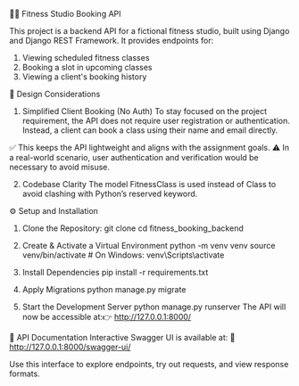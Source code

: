 🏋️‍♀️ Fitness Studio Booking API

This project is a backend API for a fictional fitness studio, built using Django and Django REST Framework.
It provides endpoints for:

1. Viewing scheduled fitness classes
2. Booking a slot in upcoming classes
3. Viewing a client's booking history

🧠 Design Considerations
1. Simplified Client Booking (No Auth)
  To stay focused on the project requirement, the API does not require user registration or authentication.
  Instead, a client can book a class using their name and email directly.

  ✅ This keeps the API lightweight and aligns with the assignment goals.
  ⚠️ In a real-world scenario, user authentication and verification would be necessary to avoid misuse.

2. Codebase Clarity
  The model FitnessClass is used instead of Class to avoid clashing with Python’s reserved keyword.
  

⚙️ Setup and Installation
  1. Clone the Repository:
    git clone <your-github-repo-url>
    cd fitness_booking_backend

  2. Create & Activate a Virtual Environment
      python -m venv venv
      source venv/bin/activate        # On Windows: venv\Scripts\activate
  
  4. Install Dependencies
      pip install -r requirements.txt
  
  5. Apply Migrations
      python manage.py migrate
     
  7. Start the Development Server
      python manage.py runserver
      The API will now be accessible at:👉 http://127.0.0.1:8000/

📄 API Documentation
  Interactive Swagger UI is available at:
  🔗 http://127.0.0.1:8000/swagger-ui/

Use this interface to explore endpoints, try out requests, and view response formats.
